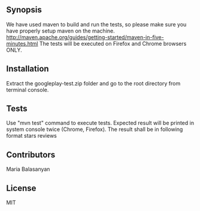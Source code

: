## Synopsis

We have used maven to build and run the tests, so please make sure you have properly setup maven on the machine.
http://maven.apache.org/guides/getting-started/maven-in-five-minutes.html
The tests will be executed on Firefox and Chrome browsers ONLY.

## Installation

Extract the googleplay-test.zip folder and go to the root directory from terminal console.

## Tests

Use "mvn test" command to execute tests.
Expected result will be printed in system console twice (Chrome, Firefox). 
The result shall be in following format
stars <rating of the app>
reviews <number of reviews>

## Contributors

Maria Balasanyan

## License

MIT
